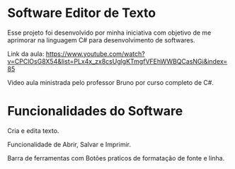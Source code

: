 # Software Editor de Texto
Esse projeto foi desenvolvido por minha iniciativa com objetivo de me aprimorar na linguagem C# para desenvolvimento de softwares.

Link da aula: https://www.youtube.com/watch?v=CPClOsG8X54&list=PLx4x_zx8csUglgKTmgfVFEhWWBQCasNGi&index=85

Video aula ministrada pelo professor Bruno por curso completo de C#.

# Funcionalidades do Software
Cria e edita texto.

Funcionalidade de Abrir, Salvar e Imprimir.

Barra de ferramentas com Botões praticos de formatação de fonte e linha.
